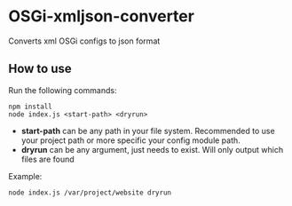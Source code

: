 # OSGi-xmljson-converter
Converts xml OSGi configs to json format

## How to use

Run the following commands: 
```
npm install
node index.js <start-path> <dryrun>
```
- **start-path** can be any path in your file system. Recommended to use your project path or more specific your config module path.
- **dryrun** can be any argument, just needs to exist. Will only output which files are found

Example: 
```
node index.js /var/project/website dryrun
```
